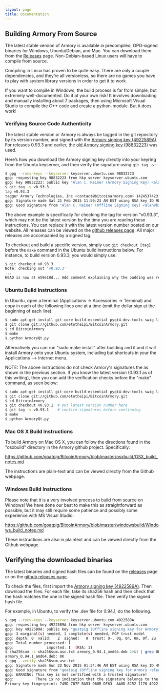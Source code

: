 ```yaml
---
layout: page
title: Documentation
---
```


## Building Armory From Source

The latest stable version of Armory is available in precompiled, GPG-signed binaries for Windows, Ubuntu/Debian, and Mac. You can download them from the [Releases](/releases) page. Non-Debian-based Linux users will have to compile from source.

Compiling in Linux has proven to be quite easy. There are only a couple dependencies, and they’re all versionless, so there are no games you have to play with system library versions in order to get it to work.

If you want to compile in Windows, the build process is far from simple, but extremely well-documented. Do it at your own risk! It involves downloading and manually installing about 7 packages, then using Microsoft Visual Studio to compile the C++ code and create a python-module. But it does work!

### Verifying Source Code Authenticity

The latest stable version or Armory is always be tagged in the git repository by its version number, and signed with the [Armory signing key (4922589A)](http://keyserver.ubuntu.com/pks/lookup?search=goatpig). For releases 0.93.3 and earlier, the [old Armory signing key (98832223)](http://keyserver.ubuntu.com/pks/lookup?search=Alan+Reiner) was used.

Here’s how you download the Armory signing key directly into your keyring from the Ubuntu keyserver, and then verify the signature using `git tag -v`:

~~~ bash
$ gpg --recv-keys --keyserver keyserver.ubuntu.com 98832223
gpg: requesting key 98832223 from hkp server keyserver.ubuntu.com
gpg: key 98832223: public key "Alan C. Reiner (Armory Signing Key) <alan.reiner@gmail.com>"
$ git tag -v v0.93.3
tag v0.93.3
tagger Armory Technologies, Inc <contact@bitcoinarmory.com> 1424537423 -0500
gpg: Signature made Sat 21 Feb 2015 11:50:23 AM EST using RSA key ID 98832223
gpg: Good signature from "Alan C. Reiner (Offline Signing Key) <alan@bitcoinarmory.com>"
~~~
 

The above example is specifically for checking the tag for version "v0.93.3", which may not be the latest version by the time you are reading these instructions.  You can replace it with the latest version number posted on our website. All releases can be viewed on the [github releases page](https://github.com/goatpig/BitcoinArmory/releases). All major releases are accompanied by a signed tag.

To checkout and build a specific version, simply use `git checkout [tag]` before the `make` command in the Ubuntu build instructions below.  For instance, to build version 0.93.3, you would simply use:

~~~ bash
$ git checkout v0.93.3
Note: checking out 'v0.93.3'
...
HEAD is now at e59e10d... Add comment explaining why the padding was removed
~~~

### Ubuntu Build Instructions

In Ubuntu, open a terminal (Applications → Accessories → Terminal) and copy in each of the following lines one at a time (omit the dollar sign at the beginning of each line):

~~~ bash
$ sudo apt-get install git-core build-essential pyqt4-dev-tools swig libqtcore4 libqt4-dev python-qt4 python-dev python-twisted python-psutil
$ git clone git://github.com/etotheipi/BitcoinArmory.git
$ cd BitcoinArmory
$ make
$ python ArmoryQt.py
~~~

Alternatively you can run "sudo make install" after building and it and it will install Armory onto your Ubuntu system, including but shortcuts in your the Applications --> Internet menu.

NOTE:  The above instructions do not check Armory's signatures the as shown in the previous section.  If you know the latest version (0.93.1 as of this writing), then you can add the verification checks before the "make" command, as seen below:

~~~ bash
$ sudo apt-get install git-core build-essential pyqt4-dev-tools swig libqtcore4 libqt4-dev python-qt4 python-dev python-twisted python-psutil
$ git clone git://github.com/etotheipi/BitcoinArmory.git
$ cd BitcoinArmory
$ git checkout v0.93.1  # put latest version number here
$ git tag -v v0.93.1    # confirm signatures before continuing
$ make
$ python ArmoryQt.py
~~~

### Mac OS X Build Instructions

To build Armory on Mac OS X, you can follow the directions found in the "osxbuild" directory in the Armory github project.  Specifically:

<https://github.com/goatpig/BitcoinArmory/blob/master/osxbuild/OSX_build_notes.md>

The instructions are plain-text and can be viewed directly from the Github webpage.

### Windows Build Instructions

Please note that it is a very involved process to build from source on Windows!  We have done our best to make this as straightforward as possible, but it may still require some patience and possibly some experience with MS Visual Studio.

<https://github.com/goatpig/BitcoinArmory/blob/master/windowsbuild/Windows_build_notes.md>

These instructions are also in plaintext and can be viewed directly from the Github webpage.

## Verifying the downloaded binaries

The latest binaries and signed hash files can be found on the [releases](/releases) page or on the [github releases page](https://github.com/goatpig/BitcoinArmory/releases).

To check the files, first import the [Armory signing key (4922589A)](http://keyserver.ubuntu.com/pks/lookup?search=goatpig). Then download the files. For each file, take its sha256 hash and then check that the hash matches the one in the signed hash file. Then verify the signed hash file.

For example, in Ubuntu, to verify the .dev file for 0.94.1, do the following.

~~~bash
$ gpg --recv-keys --keyserver keyserver.ubuntu.com 4922589A
gpg: requesting key 4922589A from hkp server keyserver.ubuntu.com
gpg: key 4922589A: public key "goatpig (Offline signing key for Armory releases) <moothecowlord@gmail.com>" imported
gpg: 3 marginal(s) needed, 1 complete(s) needed, PGP trust model
gpg: depth: 0  valid:   2  signed:   0  trust: 0-, 0q, 0n, 0m, 0f, 2u
gpg: Total number processed: 1
gpg:               imported: 1  (RSA: 1)
$ sha256sum -c sha256sum.asc.txt armory_0.94.1_amd64.deb 2>&1 | grep OK
armory_0.94.1_amd64.deb: OK
$ gpg --verify sha256sum.asc.txt 
gpg: Signature made Sun 22 Nov 2015 01:34:46 AM EST using RSA key ID 4922589A
gpg: Good signature from "goatpig (Offline signing key for Armory releases) <moothecowlord@gmail.com>"
gpg: WARNING: This key is not certified with a trusted signature!
gpg:          There is no indication that the signature belongs to the owner.
Primary key fingerprint: 745D 707F BA53 968B DF63  AA8D 8C52 1176 4922 589A
~~~
